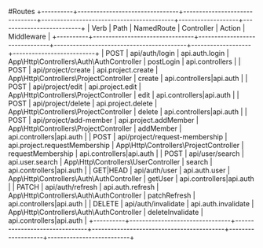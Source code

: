 #Routes
+----------+--------------------------------+-------------------------------+------------------------------------------+-------------------+--------------------------+
| Verb     | Path                           | NamedRoute                    | Controller                               | Action            | Middleware               |
+----------+--------------------------------+-------------------------------+------------------------------------------+-------------------+--------------------------+
| POST     | api/auth/login                 | api.auth.login                | App\Http\Controllers\Auth\AuthController | postLogin         | api.controllers          |
| POST     | api/project/create             | api.project.create            | App\Http\Controllers\ProjectController   | create            | api.controllers|api.auth |
| POST     | api/project/edit               | api.project.edit              | App\Http\Controllers\ProjectController   | edit              | api.controllers|api.auth |
| POST     | api/project/delete             | api.project.delete            | App\Http\Controllers\ProjectController   | delete            | api.controllers|api.auth |
| POST     | api/project/add-member         | api.project.addMember         | App\Http\Controllers\ProjectController   | addMember         | api.controllers|api.auth |
| POST     | api/project/request-membership | api.project.requestMembership | App\Http\Controllers\ProjectController   | requestMembership | api.controllers|api.auth |
| POST     | api/user/search                | api.user.search               | App\Http\Controllers\UserController      | search            | api.controllers|api.auth |
| GET|HEAD | api/auth/user                  | api.auth.user                 | App\Http\Controllers\Auth\AuthController | getUser           | api.controllers|api.auth |
| PATCH    | api/auth/refresh               | api.auth.refresh              | App\Http\Controllers\Auth\AuthController | patchRefresh      | api.controllers|api.auth |
| DELETE   | api/auth/invalidate            | api.auth.invalidate           | App\Http\Controllers\Auth\AuthController | deleteInvalidate  | api.controllers|api.auth |
+----------+--------------------------------+-------------------------------+------------------------------------------+-------------------+--------------------------+